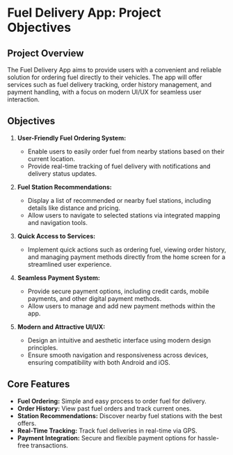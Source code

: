 # **Fuel Delivery App: Project Objectives**

## **Project Overview**
The Fuel Delivery App aims to provide users with a convenient and reliable solution for ordering fuel directly to their vehicles. The app will offer services such as fuel delivery tracking, order history management, and payment handling, with a focus on modern UI/UX for seamless user interaction.

## **Objectives**
1. **User-Friendly Fuel Ordering System:**
   - Enable users to easily order fuel from nearby stations based on their current location.
   - Provide real-time tracking of fuel delivery with notifications and delivery status updates.

2. **Fuel Station Recommendations:**
   - Display a list of recommended or nearby fuel stations, including details like distance and pricing.
   - Allow users to navigate to selected stations via integrated mapping and navigation tools.

3. **Quick Access to Services:**
   - Implement quick actions such as ordering fuel, viewing order history, and managing payment methods directly from the home screen for a streamlined user experience.

4. **Seamless Payment System:**
   - Provide secure payment options, including credit cards, mobile payments, and other digital payment methods.
   - Allow users to manage and add new payment methods within the app.

5. **Modern and Attractive UI/UX:**
   - Design an intuitive and aesthetic interface using modern design principles.
   - Ensure smooth navigation and responsiveness across devices, ensuring compatibility with both Android and iOS.

## **Core Features**
- **Fuel Ordering:** Simple and easy process to order fuel for delivery.
- **Order History:** View past fuel orders and track current ones.
- **Station Recommendations:** Discover nearby fuel stations with the best offers.
- **Real-Time Tracking:** Track fuel deliveries in real-time via GPS.
- **Payment Integration:** Secure and flexible payment options for hassle-free transactions.
